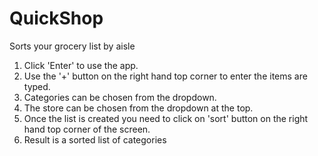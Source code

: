 QuickShop
=========

Sorts your grocery list by aisle

1. Click 'Enter' to use the app.
2. Use the '+' button on the right hand top corner to enter the items
   are typed.
3. Categories can be chosen from the dropdown.
4. The store can be chosen from the dropdown at the top.
5. Once the list is created you need to click on 'sort' button on the
   right hand top corner of the screen.
6. Result is a sorted list of categories
